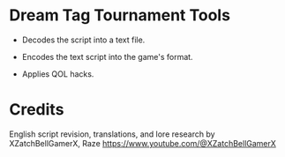 # Dream Tag Tournament Tools

- Decodes the script into a text file.

- Encodes the text script into the game's format.

- Applies QOL hacks.


# Credits

English script revision, translations, and lore research by XZatchBellGamerX, Raze
https://www.youtube.com/@XZatchBellGamerX

